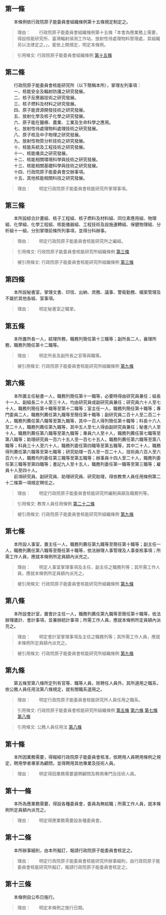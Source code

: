 第一條 
-------
　　本條例依行政院原子能委員會組織條例第十五條規定制定之。  
> 理由：　　行政院原子能委員會組織條例第十五條「本會為應業務上需要，得設核能研究所、臺灣輻射偵測工作站、放射性待處理物料管理處，其組織另以法律定之。」，爰依上開規定，明定本條例。

> 引用條文: 行政院原子能委員會組織條例 [第十五條](../../人事其他/組織編制/行政院原子能委員會組織條例.md#第十五條-)



第二條 
-------
　　行政院原子能委員會核能研究所（以下簡稱本所），掌理左列事項：  
　　一、核能安全及輻射防護之研究發展。  
　　二、核子反應器技術之研究發展。  
　　三、核子燃料及材料之研究發展。  
　　四、原子能資源開發技術之研究發展。  
　　五、放射化學及核子化學之研究發展。  
　　六、原子能在醫療、農業、工業及生命科學之應用。  
　　七、放射性待處理物料處理技術之研究發展。  
　　八、原子核及中子物理之研究發展。  
　　九、放射性物質分析技術之研究發展。  
　　十、核能系統及工程技術之研究發展。  
　　十一、核能儀具之研究發展。  
　　十二、核能相關環境科學與技術之研究發展。  
　　十三、核能相關基礎科學與技術之研究發展。  
　　十四、行政院原子能委員會交辦事項。  
　　十五、其他核能相關科技之研究發展。  
> 理由：　　明定行政院原子能委員會核能研究所掌理事項。



第三條 
-------
　　本所設綜合計畫組、核子工程組、核子燃料及材料組、同位素應用組、物理組、化學組、化學工程組、核能儀器組、工程技術及設施運轉組、保健物理組、分析組十一組，分別掌理前條所列事項，並得分科辦事。  
> 理由：　　明定行政院原子能委員會核能研究所之編組。

> 引用條文: 行政院原子能委員會核能研究所組織條例 [第三條](../../人事其他/組織編制/行政院原子能委員會核能研究所組織條例.md#第三條-)

> 被引用條文: 行政院原子能委員會核能研究所組織條例 [第三條](../../人事其他/組織編制/行政院原子能委員會核能研究所組織條例.md#第三條-)



第四條 
-------
　　本所設秘書室，掌理文書、印信、出納、庶務、議事、警衛勤務、檔案管理及不屬於其他各組、室事項。  
> 理由：　　明定秘書室之職掌。



第五條 
-------
　　本所置所長一人，綜理所務，職務列簡任第十三職等；副所長二人，襄理所務，職務列簡任第十二職等。  
> 理由：　　明定所長及副所長之官等與職等。

> 被引用條文: 行政院原子能委員會核能研究所組織條例 [第九條](../../人事其他/組織編制/行政院原子能委員會核能研究所組織條例.md#第九條-)



第六條 
-------
　　本所置主任秘書一人，職務列簡任第十一職等，必要時得由研究員兼任；組長十一人、副組長二十人至三十人，均由研究員或副研究員兼任；研究員六十人至七十人，職務列簡任第十職等至第十二職等；室主任一人，職務列簡任第十職等；專門委員二人，職務列薦任第九職等至簡任第十職等；副研究員二百十人至二百二十人，職務列薦任第八職等至第九職等，其中一百人得列簡任第十職等；科長十六人至二十人，職務列薦任第九職等，其中五人至七人得由副研究員兼任；秘書六人至十人，職務列薦任第八職等至第九職等；專員六人至十人，職務列薦任第七職等至第八職等；助理研究員一百六十五人至一百七十五人，職務列薦任第六職等至第八職等；科員三十人至六十人，職務列委任第四職等至第五職等，其中二十人，職務得列薦任第六職等至第七職等；研究助理一百人至一百二十人，技術員六百人至六百六十人，職務均列委任第三職等至第五職等；辦事員十四人至二十人，職務列委任第三職等至第四職等；書記九人至十五人，職務列委任第一職等至第三職等；雇員十人至四十人。  
　　前項研究員、副研究員、助理研究員、研究助理，得依教育人員任用條例第二十二條第一項規定聘任之。  
> 理由：　　明定行政院原子能委員會核能研究所編制員額及職務列等。

> 引用條文: 教育人員任用條例 [第二十二條](../../教育/教育政務/教育人員任用條例.md#第二十二條-)

> 被引用條文: 行政院原子能委員會核能研究所組織條例 [第九條](../../人事其他/組織編制/行政院原子能委員會核能研究所組織條例.md#第九條-)



第七條 
-------
　　本所設人事室，置主任一人，職務列薦任第九職等至簡任第十職等；副主任一人，職務列薦任第八職等至簡任第十職等，依法辦理人事管理及人事查核事項；所需工作人員，應就本條例所定員額內派充之。  
> 理由：　　明定人事室掌理事項及主任、副主任之職務列等；其所需工作人員，應就本條例所定員額內派充之。

> 被引用條文: 行政院原子能委員會核能研究所組織條例 [第九條](../../人事其他/組織編制/行政院原子能委員會核能研究所組織條例.md#第九條-)



第八條 
-------
　　本所設會計室，置會計主任一人，職務列薦任第九職等至簡任第十職等，依法辦理歲計、會計事項，並兼辦統計事項；所需工作人員，應就本條例所定員額內派充之。  
> 理由：　　明定會計室掌理事項及主任之職務列等；其所需工作人員，應就本條例所定員額內派充之。

> 被引用條文: 行政院原子能委員會核能研究所組織條例 [第九條](../../人事其他/組織編制/行政院原子能委員會核能研究所組織條例.md#第九條-)



第九條 
-------
　　第五條至第八條所定列有官等、職等人員，除聘任人員外，其所適用之職系，依公務人員任用法第八條規定，就有關職系選用之。  
> 理由：　　明定行政院原子能委員會核能研究所人員任用之職系。

> 引用條文: 行政院原子能委員會核能研究所組織條例 [第五條](../../人事其他/組織編制/行政院原子能委員會核能研究所組織條例.md#第五條-) [第六條](../../人事其他/組織編制/行政院原子能委員會核能研究所組織條例.md#第六條-) [第七條](../../人事其他/組織編制/行政院原子能委員會核能研究所組織條例.md#第七條-) [第八條](../../人事其他/組織編制/行政院原子能委員會核能研究所組織條例.md#第八條-)

> 引用條文: 公務人員任用法 [第八條](../../考試/任免升遷/公務人員任用法.md#第八條-職系說明書)



第十條 
-------
　　本所因業務需要，得報經行政院原子能委員會核准，依聘用人員聘用條例之規定，聘用學者專家為顧問，並得聘用其他專業及技術人員。  
> 理由：　　明定得因業務需要遴聘顧問及聘用專門及技術人員。



第十一條 
---------
　　本所為應業務需要，得設各種委員會，委員為無給職；所需工作人員，就本條例所定員額內派充之。  
> 理由：　　明定得應業務需要設各種委員會。



第十二條 
---------
　　本所辦事細則，由本所擬訂，報請行政院原子能委員會核定之。  
> 理由：　　明定行政院原子能委員會核能研究所辦事細則，由行政院原子能委員會核能研究所擬訂，報請行政院原子能委員會核定之。



第十三條 
---------
　　本條例自公布日施行。  
> 理由：　　明定本條例之施行日期。